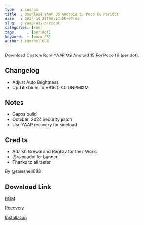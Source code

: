 ```yaml
---
type   : cusrom
title  : Download YAAP OS Android 15 Poco F6 Peridot
date   : 2024-10-23T09:17:35+07:00
slug   : yaap-a15-peridot
categories: [rom]
tags      : [peridot]
keywords  : [poco F6]
author : ramshell688
---
```



Download Custom Rom YAAP OS Android 15 For Poco f6 (peridot).


## Changelog
- Adjust Auto Brightness
- Update blobs to V816.0.8.0.UNPMIXM

## Notes
- Gapps build
- October, 2024 Security patch
- Use YAAP recovery for sideload

## Credits
- Adarsh Grewal and Raghav for their Work.
- @ramaadni for banner
- Thanks to all tester

By @ramshell688

## Download Link
[ROM](https://sourceforge.net/projects/peridot-builds/files/YAAP/)

[Recovery](https://sourceforge.net/projects/project-peridot/files/release-builds/recovery.img/download)

[Installation](https://telegra.ph/Installation-ROM-in-Peridot-10-04)

